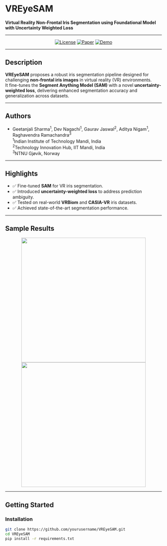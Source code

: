 # VREyeSAM

**Virtual Reality Non-Frontal Iris Segmentation using Foundational Model with Uncertainty Weighted Loss**

---

<p align="center">
  <a href="./LICENSE"><img src="https://img.shields.io/badge/license-MIT-blue.svg" alt="License"></a>
  <a href="https://example.com"><img src="https://img.shields.io/badge/Paper-View-blue.svg" alt="Paper"></a>
  <a href="#"><img src="https://img.shields.io/badge/Demo-Coming%20Soon-orange.svg" alt="Demo"></a>
</p>

---

## Description

**VREyeSAM** proposes a robust iris segmentation pipeline designed for challenging **non-frontal iris images** in virtual reality (VR) environments.  
It fine-tunes the **Segment Anything Model (SAM)** with a novel **uncertainty-weighted loss**, delivering enhanced segmentation accuracy and generalization across datasets.

---

## Authors

- Geetanjali Sharma<sup>1</sup>, Dev Nagachi<sup>1</sup>, Gaurav Jaswal<sup>2</sup>, Aditya Nigam<sup>1</sup>, Raghavendra Ramachandra<sup>3</sup>  
<sup>1</sup>Indian Institute of Technology Mandi, India  
<sup>2</sup>Technology Innovation Hub, IIT Mandi, India  
<sup>3</sup>NTNU Gjøvik, Norway

---

## Highlights

- ✅ Fine-tuned **SAM** for VR iris segmentation.
- ✅ Introduced **uncertainty-weighted loss** to address prediction ambiguity.
- ✅ Tested on real-world **VRBiom** and **CASIA-VR** iris datasets.
- ✅ Achieved state-of-the-art segmentation performance.

---

## Sample Results

<p align="center">
  <img src="assets/sample_output1.png" width="400" />
  <img src="assets/sample_output2.png" width="400" />
</p>

---

## Getting Started

### Installation

```bash
git clone https://github.com/yourusername/VREyeSAM.git
cd VREyeSAM
pip install -r requirements.txt

